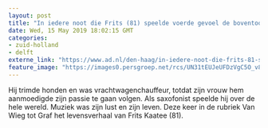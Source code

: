```yaml
---
layout: post
title: "In iedere noot die Frits (81) speelde voerde gevoel de boventoon"
date: Wed, 15 May 2019 18:02:15 GMT
categories: 
- zuid-holland 
- delft 
externe_link: "https://www.ad.nl/den-haag/in-iedere-noot-die-frits-81-speelde-voerde-gevoel-de-boventoon~a47084a4/"
feature_image: "https://images0.persgroep.net/rcs/UN31tEUJeUFDzVgC5O_v8mqmQt0/diocontent/148330673/_fitwidth/400/?appId=21791a8992982cd8da851550a453bd7f&quality=0.7"
---
```


Hij trimde honden en was vrachtwagenchauffeur, totdat zijn vrouw hem aanmoedigde zijn passie te gaan volgen. Als saxofonist speelde hij over de hele wereld. Muziek was zijn lust en zijn leven. Deze keer in de rubriek Van Wieg tot Graf het levensverhaal van Frits Kaatee (81).
